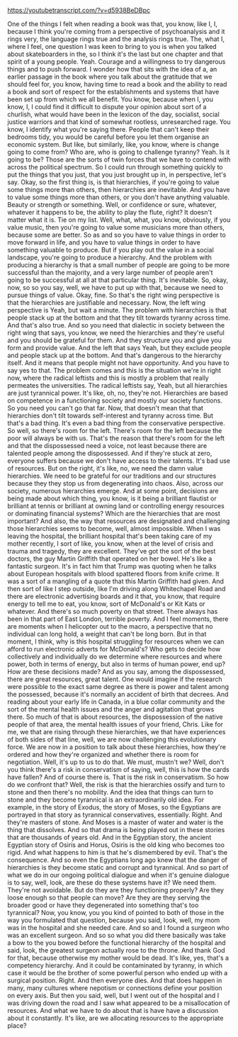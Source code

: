 https://youtubetranscript.com/?v=d5938BeDBpc

 One of the things I felt when reading a book was that, you know, like I, I, because I think you're coming from a perspective of psychoanalysis and it rings very, the language rings true and the analysis rings true. The, what I, where I feel, one question I was keen to bring to you is when you talked about skateboarders in the, so I think it's the last but one chapter and that spirit of a young people. Yeah. Courage and a willingness to try dangerous things and to push forward. I wonder how that sits with the idea of a, an earlier passage in the book where you talk about the gratitude that we should feel for, you know, having time to read a book and the ability to read a book and sort of respect for the establishments and systems that have been set up from which we all benefit. You know, because when I, you know, I, I could find it difficult to dispute your opinion about sort of a churlish, what would have been in the lexicon of the day, socialist, social justice warriors and that kind of somewhat rootless, unresearched rage. You know, I identify what you're saying there. People that can't keep their bedrooms tidy, you would be careful before you let them organise an economic system. But like, but similarly, like, you know, where is change going to come from? Who are, who is going to challenge tyranny? Yeah. Is it going to be? Those are the sorts of twin forces that we have to contend with across the political spectrum. So I could run through something quickly to put the things that you just, that you just brought up in, in perspective, let's say. Okay, so the first thing is, is that hierarchies, if you're going to value some things more than others, then hierarchies are inevitable. And you have to value some things more than others, or you don't have anything valuable. Beauty or strength or something. Well, or confidence or sure, whatever, whatever it happens to be, the ability to play the flute, right? It doesn't matter what it is. Tie on my list. Well, what, what, you know, obviously, if you value music, then you're going to value some musicians more than others, because some are better. So as and so you have to value things in order to move forward in life, and you have to value things in order to have something valuable to produce. But if you play out the value in a social landscape, you're going to produce a hierarchy. And the problem with producing a hierarchy is that a small number of people are going to be more successful than the majority, and a very large number of people aren't going to be successful at all at that particular thing. It's inevitable. So, okay, now, so so you say, well, we have to put up with that, because we need to pursue things of value. Okay, fine. So that's the right wing perspective is that the hierarchies are justifiable and necessary. Now, the left wing perspective is Yeah, but wait a minute. The problem with hierarchies is that people stack up at the bottom and that they tilt towards tyranny across time. And that's also true. And so you need that dialectic in society between the right wing that says, you know, we need the hierarchies and they're useful and you should be grateful for them. And they structure you and give you form and provide value. And the left that says Yeah, but they exclude people and people stack up at the bottom. And that's dangerous to the hierarchy itself. And it means that people might not have opportunity. And you have to say yes to that. The problem comes and this is the situation we're in right now, where the radical leftists and this is mostly a problem that really permeates the universities. The radical leftists say, Yeah, but all hierarchies are just tyrannical power. It's like, oh, no, they're not. Hierarchies are based on competence in a functioning society and mostly our society functions. So you need you can't go that far. Now, that doesn't mean that that hierarchies don't tilt towards self-interest and tyranny across time. But that's a bad thing. It's even a bad thing from the conservative perspective. So well, so there's room for the left. There's room for the left because the poor will always be with us. That's the reason that there's room for the left and that the dispossessed need a voice, not least because there are talented people among the dispossessed. And if they're stuck at zero, everyone suffers because we don't have access to their talents. It's bad use of resources. But on the right, it's like, no, we need the damn value hierarchies. We need to be grateful for our traditions and our structures because they they stop us from degenerating into chaos. Also, across our society, numerous hierarchies emerge. And at some point, decisions are being made about which thing, you know, is it being a brilliant flautist or brilliant at tennis or brilliant at owning land or controlling energy resources or dominating financial systems? Which are the hierarchies that are most important? And also, the way that resources are designated and challenging those hierarchies seems to become, well, almost impossible. When I was leaving the hospital, the brilliant hospital that's been taking care of my mother recently, I sort of like, you know, when at the level of crisis and trauma and tragedy, they are excellent. They've got the sort of the best doctors, the guy Martin Griffith that operated on her bowel. He's like a fantastic surgeon. It's in fact him that Trump was quoting when he talks about European hospitals with blood spattered floors from knife crime. It was a sort of a mangling of a quote that this Martin Griffith had given. And then sort of like I step outside, like I'm driving along Whitechapel Road and there are electronic advertising boards and it that, you know, that require energy to tell me to eat, you know, sort of McDonald's or Kit Kats or whatever. And there's so much poverty on that street. There always has been in that part of East London, terrible poverty. And I feel moments, there are moments when I helicopter out to the macro, a perspective that no individual can long hold, a weight that can't be long born. But in that moment, I think, why is this hospital struggling for resources when we can afford to run electronic adverts for McDonald's? Who gets to decide how collectively and individually do we determine where resources and where power, both in terms of energy, but also in terms of human power, end up? How are these decisions made? And as you say, among the dispossessed, there are great resources, great talent. One would imagine if the research were possible to the exact same degree as there is power and talent among the possessed, because it's normally an accident of birth that decrees. And reading about your early life in Canada, in a blue collar community and the sort of the mental health issues and the anger and agitation that grows there. So much of that is about resources, the dispossession of the native people of that area, the mental health issues of your friend, Chris. Like for me, we that are rising through these hierarchies, we that have experiences of both sides of that line, well, we are now challenging this evolutionary force. We are now in a position to talk about these hierarchies, how they're ordered and how they're organized and whether there is room for negotiation. Well, it's up to us to do that. We must, mustn't we? Well, don't you think there's a risk in conservatism of saying, well, this is how the cards have fallen? And of course there is. That is the risk in conservatism. So how do we confront that? Well, the risk is that the hierarchies ossify and turn to stone and then there's no mobility. And the idea that things can turn to stone and they become tyrannical is an extraordinarily old idea. For example, in the story of Exodus, the story of Moses, so the Egyptians are portrayed in that story as tyrannical conservatives, essentially. Right. And they're masters of stone. And Moses is a master of water and water is the thing that dissolves. And so that drama is being played out in these stories that are thousands of years old. And in the Egyptian story, the ancient Egyptian story of Osiris and Horus, Osiris is the old king who becomes too rigid. And what happens to him is that he's dismembered by evil. That's the consequence. And so even the Egyptians long ago knew that the danger of hierarchies is they become static and corrupt and tyrannical. And so part of what we do in our ongoing political dialogue and when it's genuine dialogue is to say, well, look, are these do these systems have it? We need them. They're not avoidable. But do they are they functioning properly? Are they loose enough so that people can move? Are they are they serving the broader good or have they degenerated into something that's too tyrannical? Now, you know, you you kind of pointed to both of those in the way you formulated that question, because you said, look, well, my mom was in the hospital and she needed care. And so and I found a surgeon who was an excellent surgeon. And so so what you did there basically was take a bow to the you bowed before the functional hierarchy of the hospital and said, look, the greatest surgeon actually rose to the throne. And thank God for that, because otherwise my mother would be dead. It's like, yes, that's a competency hierarchy. And it could be contaminated by tyranny, in which case it would be the brother of some powerful person who ended up with a surgical position. Right. And then everyone dies. And that does happen in many, many cultures where nepotism or connections define your position on every axis. But then you said, well, but I went out of the hospital and I was driving down the road and I saw what appeared to be a misallocation of resources. And what we have to do about that is have have a discussion about it constantly. It's like, are we allocating resources to the appropriate place?